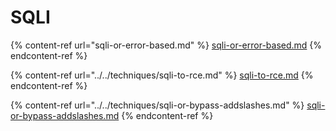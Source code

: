 # SQLI

{% content-ref url="sqli-or-error-based.md" %}
[sqli-or-error-based.md](sqli-or-error-based.md)
{% endcontent-ref %}

{% content-ref url="../../techniques/sqli-to-rce.md" %}
[sqli-to-rce.md](../../techniques/sqli-to-rce.md)
{% endcontent-ref %}

{% content-ref url="../../techniques/sqli-or-bypass-addslashes.md" %}
[sqli-or-bypass-addslashes.md](../../techniques/sqli-or-bypass-addslashes.md)
{% endcontent-ref %}
